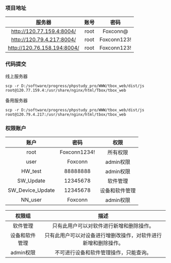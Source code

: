 ### 项目地址

|           服务器            | 账号 |    密码     |
| :-------------------------: | :--: | :---------: |
|  http://120.77.159.4:8004/  | root |  Foxconn@   |
|  http://120.79.4.217:8004/  | root | Foxconn123! |
| http://120.76.158.194:8004/ | root | Foxconn123! |

### 代码提交

线上服务器

```
scp -r D:/software/progress/phpstudy_pro/WWW/tbox_web/dist/js root@120.77.159.4:/usr/share/nginx/html/Tbox/tbox_web
```

备用服务器

```
scp -r D:/software/progress/phpstudy_pro/WWW/tbox_web/dist/js root@120.79.4.217:/usr/share/nginx/html/tbox/tbox_web
```

### 权限账户

|       账户       |     密码     |      权限      |
| :--------------: | :----------: | :------------: |
|       root       | Foxconn1234! |    所有权限    |
|       user       |   Foxconn    |   admin权限    |
|     HW_test      |   88888888   |   admin权限    |
|    SW_Update     |   12345678   |    软件管理    |
| SW_Device_Update |   12345678   | 设备和软件管理 |
|     NN_user      |   Foxconn    |   admin权限    |

|     权限组     |                             描述                             |
| :------------: | :----------------------------------------------------------: |
|    软件管理    |           只有此用户可以对软件进行新增和删除操作。           |
| 设备和软件管理 | 只有此用户可以对设备进行增删改操作，对软件进行新增和删除操作。 |
|   admin权限    |            不可进行设备和软件管理操作，只能查询。            |


